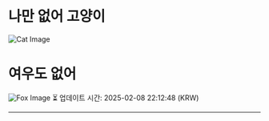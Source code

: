 
# 나만 없어 고양이

![Cat Image](https://cdn2.thecatapi.com/images/zmG5D_Xne.jpg)

# 여우도 없어
![Fox Image](https://randomfox.ca/images/67.jpg)
⏳ 업데이트 시간: 2025-02-08 22:12:48 (KRW)

---
